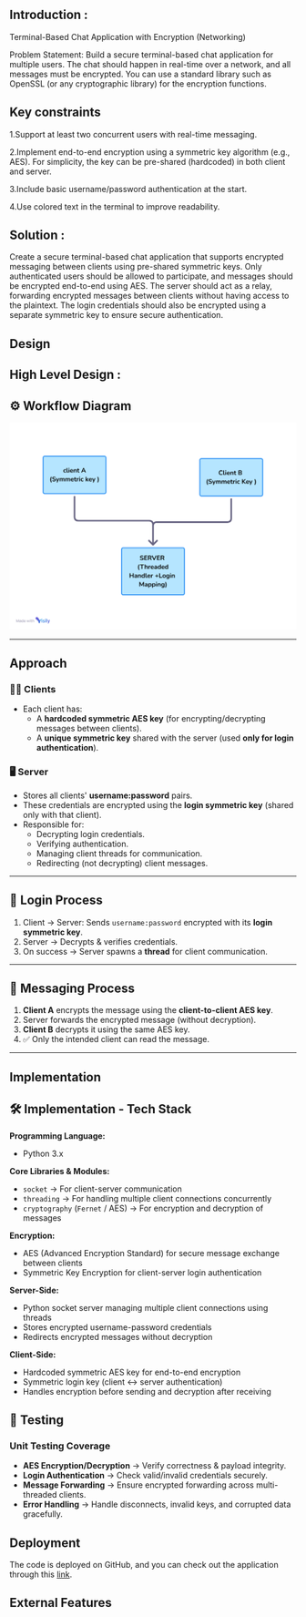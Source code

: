 
## Introduction :

Terminal-Based Chat Application with Encryption (Networking)

Problem Statement:
Build a secure terminal-based chat application for multiple users. The chat should happen in real-time over a network, and all messages must be encrypted. You can use a standard library such as OpenSSL (or any cryptographic library) for the encryption functions.






## Key constraints
1.Support at least two concurrent users with real-time messaging.

2.Implement end-to-end encryption using a symmetric key algorithm (e.g., AES). For simplicity, the key can be pre-shared (hardcoded) in both client and server.

3.Include basic username/password authentication at the start.

4.Use colored text in the terminal to improve readability.
## Solution :
Create a secure terminal-based chat application that supports encrypted messaging between clients using pre-shared symmetric keys. Only authenticated users should be allowed to participate, and messages should be encrypted end-to-end using AES. The server should act as a relay, forwarding encrypted messages between clients without having access to the plaintext. The login credentials should also be encrypted using a separate symmetric key to ensure secure authentication.

## Design 

## High Level Design : 
## ⚙️ Workflow Diagram
![Workflow Diagram](diagram.png)


---

## Approach

### 🧑‍💻 Clients
- Each client has:
  - A **hardcoded symmetric AES key** (for encrypting/decrypting messages between clients).
  - A **unique symmetric key** shared with the server (used **only for login authentication**).

### 🖥️ Server
- Stores all clients' **username:password** pairs.
- These credentials are encrypted using the **login symmetric key** (shared only with that client).
- Responsible for:
  - Decrypting login credentials.
  - Verifying authentication.
  - Managing client threads for communication.
  - Redirecting (not decrypting) client messages.

---

## 🔐 Login Process
1. Client → Server: Sends `username:password` encrypted with its **login symmetric key**.
2. Server → Decrypts & verifies credentials.
3. On success → Server spawns a **thread** for client communication.

---

## 💬 Messaging Process
1. **Client A** encrypts the message using the **client-to-client AES key**.
2. Server forwards the encrypted message (without decryption).
3. **Client B** decrypts it using the same AES key.
4. ✅ Only the intended client can read the message.

---

## Implementation

## 🛠️ Implementation -  Tech Stack

**Programming Language:**  
- Python 3.x  

**Core Libraries & Modules:**  
- `socket` → For client-server communication  
- `threading` → For handling multiple client connections concurrently  
- `cryptography` (`Fernet` / AES) → For encryption and decryption of messages  


**Encryption:**  
- AES (Advanced Encryption Standard) for secure message exchange between clients  
- Symmetric Key Encryption for client-server login authentication  

**Server-Side:**  
- Python socket server managing multiple client connections using threads  
- Stores encrypted username-password credentials  
- Redirects encrypted messages without decryption  

**Client-Side:**  
- Hardcoded symmetric AES key for end-to-end encryption  
- Symmetric login key (client ↔ server authentication)  
- Handles encryption before sending and decryption after receiving  

## 🧪 Testing

### Unit Testing Coverage
- **AES Encryption/Decryption** → Verify correctness & payload integrity.  
- **Login Authentication** → Check valid/invalid credentials securely.  
- **Message Forwarding** → Ensure encrypted forwarding across multi-threaded clients.  
- **Error Handling** → Handle disconnects, invalid keys, and corrupted data gracefully.  

## Deployment
The code is deployed on GitHub, and you can check out the application through this [link](https://github.com/your-username/your-repo-name).

## External Features 

